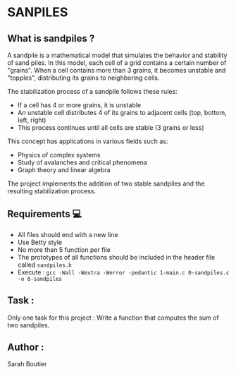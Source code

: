 # SANPILES

## What is sandpiles ? 
A sandpile is a mathematical model that simulates the behavior and stability of sand piles. In this model, each cell of a grid contains a certain number of "grains". When a cell contains more than 3 grains, it becomes unstable and "topples", distributing its grains to neighboring cells.

The stabilization process of a sandpile follows these rules:
- If a cell has 4 or more grains, it is unstable
- An unstable cell distributes 4 of its grains to adjacent cells (top, bottom, left, right)
- This process continues until all cells are stable (3 grains or less)

This concept has applications in various fields such as:
- Physics of complex systems
- Study of avalanches and critical phenomena
- Graph theory and linear algebra

The project implements the addition of two stable sandpiles and the resulting stabilization process.

## Requirements 💻
- All files should end with a new line
- Use Betty style
- No more than 5 function per file
- The prototypes of all functions should be included in the header file called `sandpiles.h`
- Execute : `gcc -Wall -Wextra -Werror -pedantic 1-main.c 0-sandpiles.c -o 0-sandpiles`

## Task : 
Only one task for this project : Write a function that computes the sum of two sandpiles.

## Author : 
Sarah Boutier